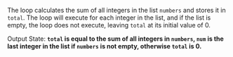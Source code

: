 The loop calculates the sum of all integers in the list `numbers` and stores it in `total`. The loop will execute for each integer in the list, and if the list is empty, the loop does not execute, leaving `total` at its initial value of 0.

Output State: **`total` is equal to the sum of all integers in `numbers`, `num` is the last integer in the list if `numbers` is not empty, otherwise `total` is 0.**